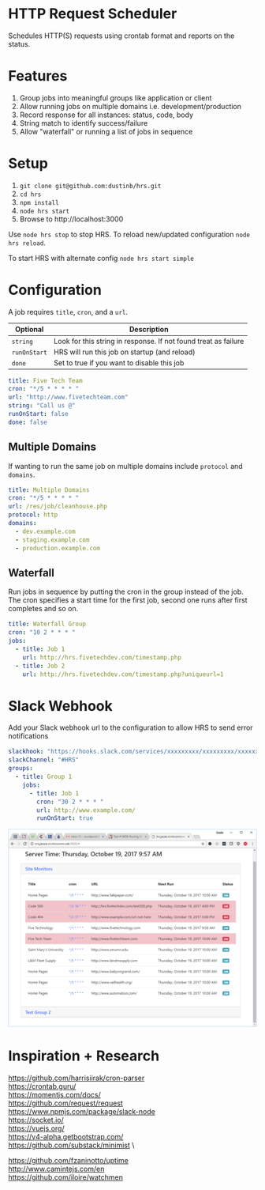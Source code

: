 # HTTP Request Scheduler

Schedules HTTP(S) requests using crontab format and reports on the status.

# Features

1. Group jobs into meaningful groups like application or client
2. Allow running jobs on multiple domains i.e. development/production
3. Record response for all instances: status, code, body
4. String match to identify success/failure
5. Allow "waterfall" or running a list of jobs in sequence

# Setup

1. `git clone git@github.com:dustinb/hrs.git`
2. `cd hrs`
3. `npm install`
4. `node hrs start`
5. Browse to http://localhost:3000

Use `node hrs stop` to stop HRS.  To reload new/updated configuration `node hrs reload`.

To start HRS with alternate config `node hrs start simple`

# Configuration

A job requires `title`, `cron`, and a `url`.
 
 | Optional     | Description                                                     |
 | -------------| ----------------------------------------------------------------|
 | `string`     | Look for this string in response. If not found treat as failure |
 | `runOnStart` | HRS will run this job on startup (and reload)                   |
 | `done`       | Set to true if you want to disable this job                     |

```yaml
title: Five Tech Team
cron: "*/5 * * * * "
url: "http://www.fivetechteam.com"
string: "Call us @"
runOnStart: false
done: false
```
    
## Multiple Domains

If wanting to run the same job on multiple domains include `protocol` and `domains`.

```yaml
title: Multiple Domains
cron: "*/5 * * * * "
url: /res/job/cleanhouse.php
protocol: http
domains:
  - dev.example.com
  - staging.example.com
  - production.example.com
```
  
## Waterfall

Run jobs in sequence by putting the cron in the group instead of the job.  The cron specifies
a start time for the first job, second one runs after first completes and so on.

```yaml
title: Waterfall Group
cron: "10 2 * * * "
jobs:
  - title: Job 1
    url: http://hrs.fivetechdev.com/timestamp.php
  - title: Job 2
    url: http://hrs.fivetechdev.com/timestamp.php?uniqueurl=1
```       

# Slack Webhook

Add your Slack webhook url to the configuration to allow HRS to send error notifications

```yaml
slackhook: "https://hooks.slack.com/services/xxxxxxxxx/xxxxxxxxx/xxxxxxxxxxxxxxxxxxxxxxxx"
slackChannel: "#HRS"
groups:
  - title: Group 1
    jobs:
      - title: Job 1
        cron: "30 2 * * * "
        url: http://www.example.com/
        runOnStart: true
```

![](hrs.png)

# Inspiration + Research
https://github.com/harrisiirak/cron-parser \
https://crontab.guru/ \
https://momentjs.com/docs/ \
https://github.com/request/request \
https://www.npmjs.com/package/slack-node \
https://socket.io/ \
https://vuejs.org/ \
https://v4-alpha.getbootstrap.com/ \
https://github.com/substack/minimist \


https://github.com/fzaninotto/uptime \
http://www.camintejs.com/en \
https://github.com/iloire/watchmen

